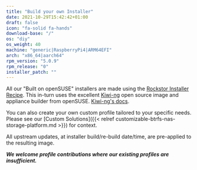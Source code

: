 ```yaml
---
title: "Build your own Installer"
date: 2021-10-29T15:42:42+01:00
draft: false
icon: "fa-solid fa-hands"
download-base: "/"
os: "diy"
os_weight: 40
machine: "generic|RaspberryPi4|ARM64EFI"
arch: "x86_64|aarch64"
rpm_version: "5.0.9"
rpm_release: "0"
installer_patch: ""
---
```


All our "Built on openSUSE" installers are made using the [Rockstor Installer Recipe](https://github.com/rockstor/rockstor-installer).
This in-turn uses the excellent [Kiwi-ng](https://github.com/OSInside/kiwi) open source image and appliance builder from openSUSE.
[Kiwi-ng's docs](https://osinside.github.io/kiwi/).

You can also create your own custom profile tailored to your specific needs.
Please see our [Custom Solutions]({{< relref customizable-btrfs-nas-storage-platform.md >}}) for context.

All upstream updates, at installer build/re-build date/time, are pre-applied to the resulting image.

***We welcome profile contributions where our existing profiles are insufficient.*** 
